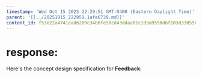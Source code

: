 ```yaml
---
timestamp: 'Wed Oct 15 2025 22:29:51 GMT-0400 (Eastern Daylight Time)'
parent: '[[../20251015_222951.1afe6739.md]]'
content_id: f53e22a4741ead6209c34b0fe58cd43ddaa01c1d3a9558d6f103d330550d65db
---
```


# response:

Here's the concept design specification for **Feedback**:
